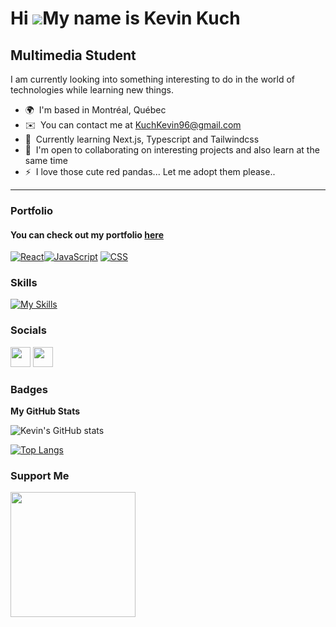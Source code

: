 Hi ![](https://user-images.githubusercontent.com/18350557/176309783-0785949b-9127-417c-8b55-ab5a4333674e.gif)My name is Kevin Kuch
==================================================================================================================================

Multimedia Student
------------------

I am currently looking into something interesting to do in the world of technologies while learning new things.

* 🌍  I'm based in Montréal, Québec
* ✉️  You can contact me at [KuchKevin96@gmail.com](mailto:kuchkevin96@gmail.com)
* 🧠  Currently learning Next.js, Typescript and Tailwindcss
* 🤝  I'm open to collaborating on interesting projects and also learn at the same time
* ⚡  I love those cute red pandas... Let me adopt them please..
------------------

### Portfolio
#### You can check out my portfolio [here](https://kevinkuch.github.io/kevin-kuch-portfolio/)

<a href="#"><img alt="React" src="https://img.shields.io/badge/React%20-%2320232a.svg?logo=react&logoColor=%2361DAFB"></a><a href="#"><img alt="JavaScript" src="https://img.shields.io/badge/JavaScript%20-%23F7DF1E.svg?logo=javascript&logoColor=black"></a> <a href="#"><img alt="CSS" src="https://img.shields.io/badge/CSS%20-%231572B6.svg?logo=css3&logoColor=white"></a>

### Skills

[![My Skills](https://skillicons.dev/icons?i=html,css,js,ts,sass,tailwind,react,nextjs,figma,xd)](https://skillicons.dev)


### Socials

<p align="left"> <a href="https://www.github.com/KevinKuch" target="_blank" rel="noreferrer"><img src="https://img.icons8.com/ios-glyphs/30/FFFFFF/github.png" width="32" height="32" /></a> <a href="https://www.linkedin.com/in/kevin-kuch/" target="_blank" rel="noreferrer"><img src="https://raw.githubusercontent.com/danielcranney/readme-generator/main/public/icons/socials/linkedin.svg" width="32" height="32" /></a></p>

### Badges

<b>My GitHub Stats</b>

![Kevin's GitHub stats](https://github-readme-stats.vercel.app/api?username=kevinkuch&show_icons=true&theme=synthwave)


[![Top Langs](https://github-readme-stats.vercel.app/api/top-langs/?username=KevinKuch&count_private=true&&bg_color=1c1917&color=ffffff&line=ef4444&point=ffffff&area_color=1c1917&area=true&hide_border=true&title_color=ef4444&text_color=ffffff)](https://github.com/anuraghazra/github-readme-stats)


### Support Me

<a href="https://www.buymeacoffee.com/kuchkevin9P"><img src="https://cdn.buymeacoffee.com/buttons/v2/default-yellow.png" width="200" /></a>
